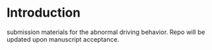 Introduction
===================================

submission materials for the abnormal driving behavior. Repo will be updated upon manuscript acceptance. 